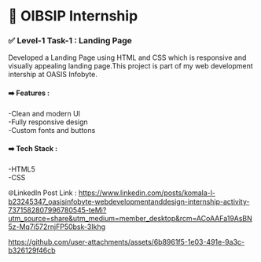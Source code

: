 # 🚀 OIBSIP Internship

### ✅ Level-1 Task-1 : Landing Page <br/>
Developed a Landing Page using HTML and CSS which is responsive and visually appealing landing page.This project is part of my web development intership at OASIS Infobyte.<br/> 

#### ➡️ Features :<br/>
-Clean and modern UI<br/>
-Fully responsive design<br/>
-Custom fonts and buttons
<br/>

#### ➡️ Tech Stack :<br/>
-HTML5<br/>
-CSS
<br/>

🌐LinkedIn Post Link : https://www.linkedin.com/posts/komala-l-b23245347_oasisinfobyte-webdevelopmentanddesign-internship-activity-7371582807996780545-teMi?utm_source=share&utm_medium=member_desktop&rcm=ACoAAFa19AsBN5z-Mq7i572rnjFP50bsk-3Ikhg <br/>


https://github.com/user-attachments/assets/6b8961f5-1e03-491e-9a3c-b326129f46cb

